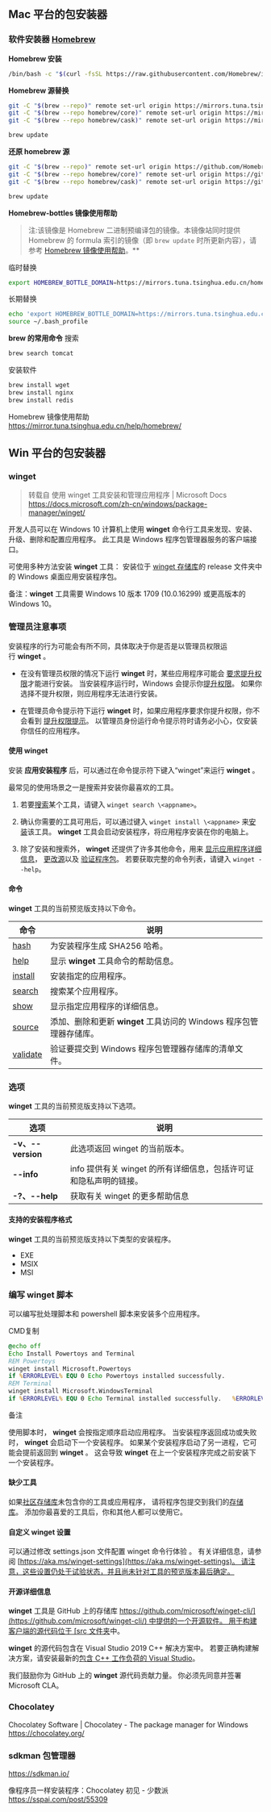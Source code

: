 ## Mac 平台的包安装器

### 软件安装器 [Homebrew](https://brew.sh/index_zh-cn)

**Homebrew 安装**

```sh
/bin/bash -c "$(curl -fsSL https://raw.githubusercontent.com/Homebrew/install/HEAD/install.sh)"
```

**Homebrew 源替换**

```sh
git -C "$(brew --repo)" remote set-url origin https://mirrors.tuna.tsinghua.edu.cn/git/homebrew/brew.git
git -C "$(brew --repo homebrew/core)" remote set-url origin https://mirrors.tuna.tsinghua.edu.cn/git/homebrew/homebrew-core.git
git -C "$(brew --repo homebrew/cask)" remote set-url origin https://mirrors.tuna.tsinghua.edu.cn/git/homebrew/homebrew-cask.git

brew update
```

**还原 homebrew 源**

```sh
git -C "$(brew --repo)" remote set-url origin https://github.com/Homebrew/brew.git
git -C "$(brew --repo homebrew/core)" remote set-url origin https://github.com/Homebrew/homebrew-core.git
git -C "$(brew --repo homebrew/cask)" remote set-url origin https://github.com/Homebrew/homebrew-cask.git

brew update
```

**Homebrew-bottles 镜像使用帮助**

> 注:该镜像是 Homebrew 二进制预编译包的镜像。本镜像站同时提供 Homebrew 的 formula 索引的镜像（即 `brew update` 时所更新内容），请参考 [Homebrew 镜像使用帮助](https://mirrors.tuna.tsinghua.edu.cn/help/homebrew/)。**

临时替换

```sh
export HOMEBREW_BOTTLE_DOMAIN=https://mirrors.tuna.tsinghua.edu.cn/homebrew-bottles
```

长期替换

```sh
echo 'export HOMEBREW_BOTTLE_DOMAIN=https://mirrors.tuna.tsinghua.edu.cn/homebrew-bottles' >> ~/.bash_profile
source ~/.bash_profile
```

**brew 的常用命令**
搜索

```sh
brew search tomcat
```

安装软件

```sh
brew install wget
brew install nginx
brew install redis
```

Homebrew 镜像使用帮助 https://mirror.tuna.tsinghua.edu.cn/help/homebrew/

## Win 平台的包安装器

### winget

> 转载自 使用 winget 工具安装和管理应用程序 | Microsoft Docs
<https://docs.microsoft.com/zh-cn/windows/package-manager/winget/>

开发人员可以在 Windows 10 计算机上使用 **winget** 命令行工具来发现、安装、升级、删除和配置应用程序。 此工具是 Windows 程序包管理器服务的客户端接口。

可使用多种方法安装 **winget** 工具：
安装位于 [winget 存储库](https://github.com/microsoft/winget-cli)的 release 文件夹中的 Windows 桌面应用安装程序包。

备注：**winget** 工具需要 Windows 10 版本 1709 (10.0.16299) 或更高版本的 Windows 10。

### [](https://docs.microsoft.com/zh-cn/windows/package-manager/winget/#administrator-considerations)管理员注意事项

安装程序的行为可能会有所不同，具体取决于你是否是以管理员权限运行 **winget** 。

* 在没有管理员权限的情况下运行 **winget** 时，某些应用程序可能会 [要求提升权限](https://docs.microsoft.com/zh-cn/windows/security/identity-protection/user-account-control/)才能进行安装。 当安装程序运行时，Windows 会提示你[提升权限](https://docs.microsoft.com/zh-cn/windows/security/identity-protection/user-account-control)。 如果你选择不提升权限，则应用程序无法进行安装。

* 在管理员命令提示符下运行 **winget** 时，如果应用程序要求你提升权限，你不会看到 [提升权限提示](https://docs.microsoft.com/zh-cn/windows/security/identity-protection/user-account-control/how-user-account-control-works)。 以管理员身份运行命令提示符时请务必小心，仅安装你信任的应用程序。

#### [](https://docs.microsoft.com/zh-cn/windows/package-manager/winget/#use-winget)使用 winget

安装 **应用安装程序** 后，可以通过在命令提示符下键入“winget”来运行 **winget** 。

最常见的使用场景之一是搜索并安装你最喜欢的工具。

1. 若要[搜索](https://docs.microsoft.com/zh-cn/windows/package-manager/winget/search)某个工具，请键入 `winget search \<appname>`。

2. 确认你需要的工具可用后，可以通过键入 `winget install \<appname>` 来[安装](https://docs.microsoft.com/zh-cn/windows/package-manager/winget/install)该工具。 **winget** 工具会启动安装程序，将应用程序安装在你的电脑上。

3. 除了安装和搜索外， **winget** 还提供了许多其他命令，用来 [显示应用程序详细信息](https://docs.microsoft.com/zh-cn/windows/package-manager/winget/show)， [更改源](https://docs.microsoft.com/zh-cn/windows/package-manager/winget/source)以及 [验证程序包](https://docs.microsoft.com/zh-cn/windows/package-manager/winget/validate)。 若要获取完整的命令列表，请键入 `winget --help`。

#### [](https://docs.microsoft.com/zh-cn/windows/package-manager/winget/#commands)命令

**winget** 工具的当前预览版支持以下命令。

| 命令 | 说明 |
| --- | --- |
| [hash](https://docs.microsoft.com/zh-cn/windows/package-manager/winget/hash) | 为安装程序生成 SHA256 哈希。 |
| [help](https://docs.microsoft.com/zh-cn/windows/package-manager/winget/help) | 显示 **winget** 工具命令的帮助信息。 |
| [install](https://docs.microsoft.com/zh-cn/windows/package-manager/winget/install) | 安装指定的应用程序。 |
| [search](https://docs.microsoft.com/zh-cn/windows/package-manager/winget/search) | 搜索某个应用程序。 |
| [show](https://docs.microsoft.com/zh-cn/windows/package-manager/winget/show) | 显示指定应用程序的详细信息。 |
| [source](https://docs.microsoft.com/zh-cn/windows/package-manager/winget/source) | 添加、删除和更新 **winget** 工具访问的 Windows 程序包管理器存储库。 |
| [validate](https://docs.microsoft.com/zh-cn/windows/package-manager/winget/validate) | 验证要提交到 Windows 程序包管理器存储库的清单文件。 |

### [](https://docs.microsoft.com/zh-cn/windows/package-manager/winget/#options)选项

**winget** 工具的当前预览版支持以下选项。

| 选项 | 说明 |
| --- | --- |
| **-v、--version** | 此选项返回 winget 的当前版本。 |
| **--info** | info 提供有关 winget 的所有详细信息，包括许可证和隐私声明的链接。 |
| **-?、--help** | 获取有关 winget 的更多帮助信息 |

#### [](https://docs.microsoft.com/zh-cn/windows/package-manager/winget/#supported-installer-formats)支持的安装程序格式

**winget** 工具的当前预览版支持以下类型的安装程序。

* EXE
* MSIX
* MSI

### [](https://docs.microsoft.com/zh-cn/windows/package-manager/winget/#scripting-winget)编写 winget 脚本

可以编写批处理脚本和 powershell 脚本来安装多个应用程序。

CMD复制

```bat
@echo off  
Echo Install Powertoys and Terminal  
REM Powertoys  
winget install Microsoft.Powertoys  
if %ERRORLEVEL% EQU 0 Echo Powertoys installed successfully.  
REM Terminal  
winget install Microsoft.WindowsTerminal  
if %ERRORLEVEL% EQU 0 Echo Terminal installed successfully.   %ERRORLEVEL%
```

备注

使用脚本时， **winget** 会按指定顺序启动应用程序。 当安装程序返回成功或失败时， **winget** 会启动下一个安装程序。 如果某个安装程序启动了另一进程，它可能会提前返回到 **winget** 。 这会导致 **winget** 在上一个安装程序完成之前安装下一个安装程序。

#### [](https://docs.microsoft.com/zh-cn/windows/package-manager/winget/#missing-tools)缺少工具

如果[社区存储库](https://docs.microsoft.com/zh-cn/windows/package-manager/package/repository)未包含你的工具或应用程序， 请将程序包提交到我们的[存储库](https://github.com/microsoft/winget-pkgs)。 添加你最喜爱的工具后，你和其他人都可以使用它。

#### [](https://docs.microsoft.com/zh-cn/windows/package-manager/winget/#customize-winget-settings)自定义 winget 设置

可以通过修改 settings.json 文件配置 winget 命令行体验 。 有关详细信息，请参阅 [https://aka.ms/winget-settings](https://aka.ms/winget-settings)。 请注意，这些设置仍处于试验状态，并且尚未针对工具的预览版本最后确定。

#### [](https://docs.microsoft.com/zh-cn/windows/package-manager/winget/#open-source-details)开源详细信息

**winget** 工具是 GitHub 上的存储库 [https://github.com/microsoft/winget-cli/](https://github.com/microsoft/winget-cli/) 中提供的一个开源软件。 用于构建客户端的源代码位于 [src 文件夹](https://github.com/microsoft/winget-cli/tree/master/src)中。

**winget** 的源代码包含在 Visual Studio 2019 C++ 解决方案中。 若要正确构建解决方案，请安装最新的[包含 C++ 工作负荷的 Visual Studio](https://visualstudio.microsoft.com/downloads/)。

我们鼓励你为 GitHub 上的 **winget** 源代码贡献力量。 你必须先同意并签署 Microsoft CLA。

### Chocolatey

Chocolatey Software | Chocolatey - The package manager for Windows
https://chocolatey.org/

### sdkman 包管理器

<https://sdkman.io/>

像程序员一样安装程序：Chocolatey 初见 - 少数派
<https://sspai.com/post/55309>
